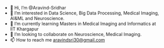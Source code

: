 - 👋 Hi, I’m @Aravind-Sridhar
- 👀 I’m interested in Data Science, Big Data Processing, Medical Imaging, AI&ML and Neuroscience.
- 🌱 I’m currently learning Masters in Medical Imaging and Informatics at IIT Khargapur
- 💞️ I’m looking to collaborate on Neuroscience, Medical Imaging.
- 📫 How to reach me aravindsri30@gmail.com

<!---
Aravind-Sridhar/Aravind-Sridhar is a ✨ special ✨ repository because its `README.md` (this file) appears on your GitHub profile.
You can click the Preview link to take a look at your changes.
--->
